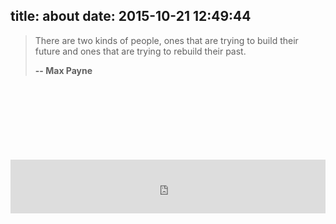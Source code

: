 title: about
date: 2015-10-21 12:49:44
---
<blockquote class="blockquote-center">
<p>There are two kinds of people, ones that are trying to build their future and ones that are trying to rebuild their past. </p>
<strong>-- Max Payne</strong>
</blockquote>

<iframe frameborder="no" border="0" marginwidth="0" marginheight="0" style="width: 100%;height: 86px;margin-top: 120px;"
src="http://music.163.com/outchain/player?type=2&id=110400&auto=1&height=66"></iframe>